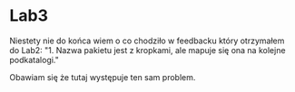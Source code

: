 # Lab3

Niestety nie do końca wiem o co chodziło w feedbacku który otrzymałem do Lab2:
"1. Nazwa pakietu jest z kropkami, ale mapuje się ona na kolejne podkatalogi."

Obawiam się że tutaj występuje ten sam problem.
